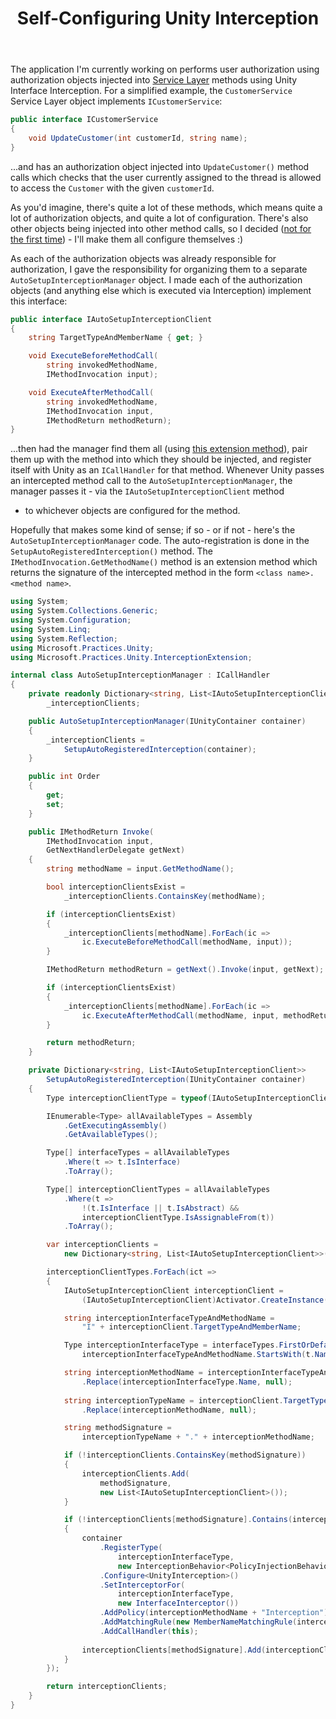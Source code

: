﻿---
layout: post
title: Self-Configuring Unity Interception
excerpt: The application I'm currently working on performs user authorization using authorization objects injected into Service Layer methods using Unity Interface Interception. There's quite a lot of these objects, which means quite a lot of configuration, so I decided I'd make them configure themselves :)
tags: [C&#35;, Enterprise Library, Unity, Programming Practices, Patterns, Dependency Injection (DI), Aspect Oriented Programming (AOP)]
---

The application I'm currently working on performs user authorization using authorization objects injected 
into [Service Layer](https://martinfowler.com/eaaCatalog/serviceLayer.html) methods using Unity Interface 
Interception. For a simplified example, the `CustomerService` Service Layer object implements `ICustomerService`:

```csharp
public interface ICustomerService
{
    void UpdateCustomer(int customerId, string name);
}
```

...and has an authorization object injected into `UpdateCustomer()` method calls which checks that 
the user currently assigned to the thread is allowed to access the `Customer` with the given `customerId`.

As you'd imagine, there's quite a lot of these methods, which means quite a lot of authorization objects, 
and quite a lot of configuration. There's also other objects being injected into other method calls, 
so I decided ([not for the first time](auto-configure-enterprise-library-validation)) - I'll make them 
all configure themselves :)

As each of the authorization objects was already responsible for authorization, I gave the responsibility 
for organizing them to a separate `AutoSetupInterceptionManager` object. I made each of the authorization 
objects (and anything else which is executed via Interception) implement this interface:

```csharp
public interface IAutoSetupInterceptionClient
{
    string TargetTypeAndMemberName { get; }

    void ExecuteBeforeMethodCall(
        string invokedMethodName,
        IMethodInvocation input);

    void ExecuteAfterMethodCall(
        string invokedMethodName,
        IMethodInvocation input,
        IMethodReturn methodReturn);
}
```

...then had the manager find them all (using [this extension method](find-local-deployed-types-assemblies-2)), 
pair them up with the method into which they should be injected, and register itself with Unity as an 
`ICallHandler` for that method. Whenever Unity passes an intercepted method call to the 
`AutoSetupInterceptionManager`, the manager passes it - via the `IAutoSetupInterceptionClient` method 
- to whichever objects are configured for the method.

Hopefully that makes some kind of sense; if so - or if not - here's the `AutoSetupInterceptionManager` 
code. The auto-registration is done in the `SetupAutoRegisteredInterception()` method. The 
`IMethodInvocation.GetMethodName()` method is an extension method which returns the signature of the 
intercepted method in the form `<class name>.<method name>`.

```csharp
using System;
using System.Collections.Generic;
using System.Configuration;
using System.Linq;
using System.Reflection;
using Microsoft.Practices.Unity;
using Microsoft.Practices.Unity.InterceptionExtension;

internal class AutoSetupInterceptionManager : ICallHandler
{
    private readonly Dictionary<string, List<IAutoSetupInterceptionClient>> 
        _interceptionClients;

    public AutoSetupInterceptionManager(IUnityContainer container)
    {
        _interceptionClients = 
            SetupAutoRegisteredInterception(container);
    }

    public int Order
    {
        get;
        set;
    }

    public IMethodReturn Invoke(
        IMethodInvocation input,
        GetNextHandlerDelegate getNext)
    {
        string methodName = input.GetMethodName();

        bool interceptionClientsExist = 
            _interceptionClients.ContainsKey(methodName);

        if (interceptionClientsExist)
        {
            _interceptionClients[methodName].ForEach(ic => 
                ic.ExecuteBeforeMethodCall(methodName, input));
        }

        IMethodReturn methodReturn = getNext().Invoke(input, getNext);

        if (interceptionClientsExist)
        {
            _interceptionClients[methodName].ForEach(ic => 
                ic.ExecuteAfterMethodCall(methodName, input, methodReturn));
        }

        return methodReturn;
    }

    private Dictionary<string, List<IAutoSetupInterceptionClient>> 
        SetupAutoRegisteredInterception(IUnityContainer container)
    {
        Type interceptionClientType = typeof(IAutoSetupInterceptionClient);

        IEnumerable<Type> allAvailableTypes = Assembly
            .GetExecutingAssembly()
            .GetAvailableTypes();

        Type[] interfaceTypes = allAvailableTypes
            .Where(t => t.IsInterface)
            .ToArray();

        Type[] interceptionClientTypes = allAvailableTypes
            .Where(t => 
                !(t.IsInterface || t.IsAbstract) && 
                interceptionClientType.IsAssignableFrom(t))
            .ToArray();

        var interceptionClients = 
            new Dictionary<string, List<IAutoSetupInterceptionClient>>();

        interceptionClientTypes.ForEach(ict =>
        {
            IAutoSetupInterceptionClient interceptionClient = 
                (IAutoSetupInterceptionClient)Activator.CreateInstance(ict);

            string interceptionInterfaceTypeAndMethodName = 
                "I" + interceptionClient.TargetTypeAndMemberName;

            Type interceptionInterfaceType = interfaceTypes.FirstOrDefault(t => 
                interceptionInterfaceTypeAndMethodName.StartsWith(t.Name));

            string interceptionMethodName = interceptionInterfaceTypeAndMethodName
                .Replace(interceptionInterfaceType.Name, null);
            
            string interceptionTypeName = interceptionClient.TargetTypeAndMemberName
                .Replace(interceptionMethodName, null);

            string methodSignature = 
                interceptionTypeName + "." + interceptionMethodName;

            if (!interceptionClients.ContainsKey(methodSignature))
            {
                interceptionClients.Add(
                    methodSignature,
                    new List<IAutoSetupInterceptionClient>());
            }

            if (!interceptionClients[methodSignature].Contains(interceptionClient))
            {
                container
                    .RegisterType(
                        interceptionInterfaceType,
                        new InterceptionBehavior<PolicyInjectionBehavior>())
                    .Configure<UnityInterception>()
                    .SetInterceptorFor(
                        interceptionInterfaceType,
                        new InterfaceInterceptor())
                    .AddPolicy(interceptionMethodName + "Interception")
                    .AddMatchingRule(new MemberNameMatchingRule(interceptionMethodName))
                    .AddCallHandler(this);
  
                interceptionClients[methodSignature].Add(interceptionClient);
            }
        });

        return interceptionClients;
    }
}
```